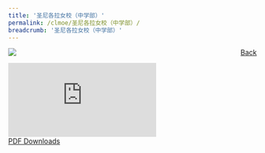```yaml
---
title: '圣尼各拉女校（中学部）'
permalink: /clmoe/圣尼各拉女校（中学部）/
breadcrumb: '圣尼各拉女校（中学部）'
---
```

<a href="/gallery/华文学习展示区-chinese-exhibitions-d/schools/" style="float:right;">Back</a>
 <img src="/images/CHIJ-CL.jpg"> <br/>
<div class="video-container">
  <iframe src="https://www.youtube.com/embed/d6fmLlW8eoE" frameborder="0" allow="accelerometer; autoplay; encrypted-media; gyroscope; picture-in-picture" allowfullscreen></iframe></div>
<a href="/Sharing-Sessions/01-website-exhibitor-template-pdf.pdf" download>PDF Downloads</a>

